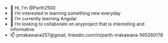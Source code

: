 - 👋 Hi, I’m @Parth2500
- 👀 I’m interested in learning something new everyday
- 🌱 I’m currently learning Angular
- 💞️ I’m looking to collaborate on anyproject that is interesting and informative.
- 📫 pmakawana257@gmail, linkedin.com/in/parth-makawana-565260178

<!---
Parth2500/Parth2500 is a ✨ special ✨ repository because its `README.md` (this file) appears on your GitHub profile.
You can click the Preview link to take a look at your changes.
--->

